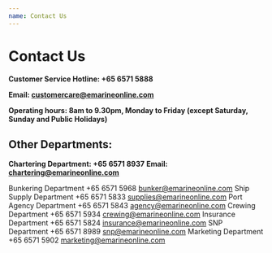 ```yaml
---
name: Contact Us 
---
```


# Contact Us 

**Customer Service Hotline: +65 6571 5888**

**Email: [customercare@emarineonline.com](mailto:customercare@emarineonline.com)**

**Operating hours: 8am to 9.30pm, Monday to Friday (except Saturday, Sunday and Public Holidays)**

## Other Departments:

**Chartering Department: +65 6571 8937**
**Email: [chartering@emarineonline.com](mailto:chartering@emarineonline.com)**

Bunkering Department
+65 6571 5968
bunker@emarineonline.com
Ship Supply Department
+65 6571 5833
supplies@emarineonline.com	Port Agency Department
+65 6571 5843
agency@emarineonline.com
Crewing Department
+65 6571 5934
crewing@emarineonline.com	Insurance Department
+65 6571 5824
insurance@emarineonline.com
SNP Department
+65 6571 8989
snp@emarineonline.com	Marketing Department
+65 6571 5902
marketing@emarineonline.com

